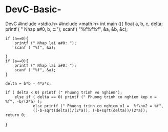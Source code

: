 # DevC-Basic-
DevC 
#include <stdio.h>
#include <math.h>
int main (){
	float a, b, c, delta;
	printf ( " Nhap a#0, b, c:");
	scanf ( "%f%f%f", &a, &b, &c);
	
	if (a==0){
		printf (" Nhap lai a#0: ");
		scanf ( "%f", &a);
		
	}
	if (a==0){
		printf (" Nhap lai a#0: ");
		scanf ( "%f", &a);
	}
	
	delta = b*b - 4*a*c;
	
	if ( delta < 0) printf (" Phuong trinh vo nghiem");
		else if ( delta == 0) printf (" Phuong trinh co nghiem kep x = %f", -b/(2*a) );
				else printf (" Phuong trinh co nghiem x1 =  %f\nx2 = %f",
				((-b-sqrt(delta))/(2*a)), (-b+sqrt(delta))/(2*a));
	return 0;
}

